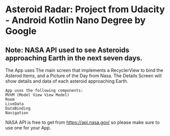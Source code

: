 # Asteroid Radar: Project from Udacity - Android Kotlin Nano Degree by Google


## Note: NASA API used to see Asteroids approaching Earth in the next seven days.
The App uses The main screen that implements a RecyclerView to bind the Asterod Items,
and a Picture of the Day from Nasa.
The Details Screen will show details and data of each asteroid approaching Earth.
```
App uses the following components:
MVVM (Model View View Model)
Room
LiveData
DataBinding
Navigation
```
NASA API is free to get from  https://api.nasa.gov/ so please make sure to use one for your App.